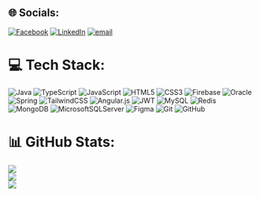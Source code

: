 
## 🌐 Socials:
[![Facebook](https://img.shields.io/badge/Facebook-%231877F2.svg?logo=Facebook&logoColor=white)](https://facebook.com/shawn.luke.5249/) [![LinkedIn](https://img.shields.io/badge/LinkedIn-%230077B5.svg?logo=linkedin&logoColor=white)](https://linkedin.com/in/luke4u) [![email](https://img.shields.io/badge/Email-D14836?logo=gmail&logoColor=white)](mailto:atoodoo04@gmail.com) 

# 💻 Tech Stack:
![Java](https://img.shields.io/badge/java-%23ED8B00.svg?style=for-the-badge&logo=openjdk&logoColor=white) ![TypeScript](https://img.shields.io/badge/typescript-%23007ACC.svg?style=for-the-badge&logo=typescript&logoColor=white) ![JavaScript](https://img.shields.io/badge/javascript-%23323330.svg?style=for-the-badge&logo=javascript&logoColor=%23F7DF1E) ![HTML5](https://img.shields.io/badge/html5-%23E34F26.svg?style=for-the-badge&logo=html5&logoColor=white) ![CSS3](https://img.shields.io/badge/css3-%231572B6.svg?style=for-the-badge&logo=css3&logoColor=white) ![Firebase](https://img.shields.io/badge/firebase-%23039BE5.svg?style=for-the-badge&logo=firebase) ![Oracle](https://img.shields.io/badge/Oracle-F80000?style=for-the-badge&logo=oracle&logoColor=white) ![Spring](https://img.shields.io/badge/spring-%236DB33F.svg?style=for-the-badge&logo=spring&logoColor=white) ![TailwindCSS](https://img.shields.io/badge/tailwindcss-%2338B2AC.svg?style=for-the-badge&logo=tailwind-css&logoColor=white) ![Angular.js](https://img.shields.io/badge/angular.js-%23E23237.svg?style=for-the-badge&logo=angularjs&logoColor=white) ![JWT](https://img.shields.io/badge/JWT-black?style=for-the-badge&logo=JSON%20web%20tokens) ![MySQL](https://img.shields.io/badge/mysql-4479A1.svg?style=for-the-badge&logo=mysql&logoColor=white) ![Redis](https://img.shields.io/badge/redis-%23DD0031.svg?style=for-the-badge&logo=redis&logoColor=white) ![MongoDB](https://img.shields.io/badge/MongoDB-%234ea94b.svg?style=for-the-badge&logo=mongodb&logoColor=white) ![MicrosoftSQLServer](https://img.shields.io/badge/Microsoft%20SQL%20Server-CC2927?style=for-the-badge&logo=microsoft%20sql%20server&logoColor=white) ![Figma](https://img.shields.io/badge/figma-%23F24E1E.svg?style=for-the-badge&logo=figma&logoColor=white) ![Git](https://img.shields.io/badge/git-%23F05033.svg?style=for-the-badge&logo=git&logoColor=white) ![GitHub](https://img.shields.io/badge/github-%23121011.svg?style=for-the-badge&logo=github&logoColor=white)
# 📊 GitHub Stats:
![](https://github-readme-stats.vercel.app/api?username=luke4u04&theme=merko&hide_border=false&include_all_commits=false&count_private=false)<br/>
![](https://nirzak-streak-stats.vercel.app/?user=luke4u04&theme=merko&hide_border=false)<br/>
![](https://github-readme-stats.vercel.app/api/top-langs/?username=luke4u04&theme=merko&hide_border=false&include_all_commits=false&count_private=false&layout=compact)

<!-- Proudly created with GPRM ( https://gprm.itsvg.in ) -->
